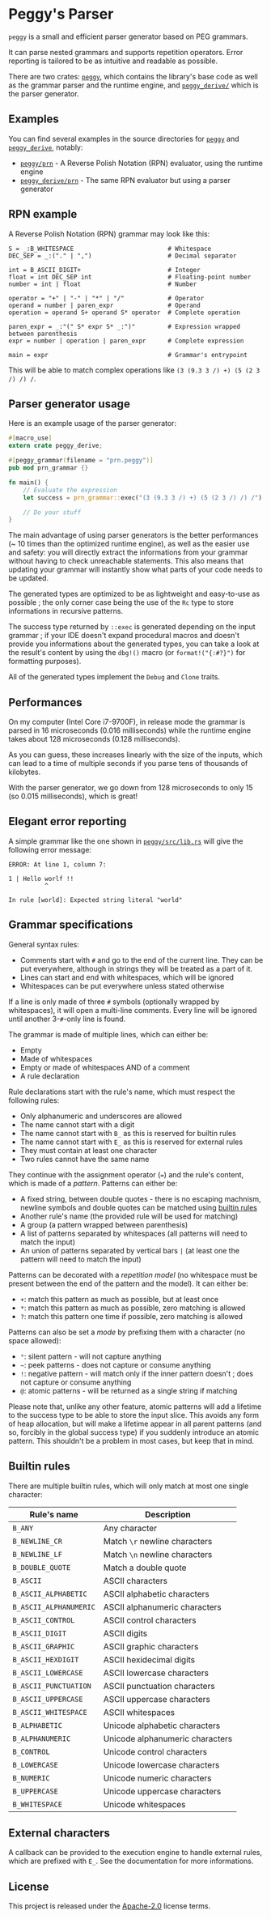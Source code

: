 # Peggy's Parser

`peggy` is a small and efficient parser generator based on PEG grammars.

It can parse nested grammars and supports repetition operators. Error reporting is tailored to be as intuitive and readable as possible.

There are two crates: [`peggy`](peggy/), which contains the library's base code as well as the grammar parser and the runtime engine, and [`peggy_derive/`](peggy_derive/) which is the parser generator.

## Examples

You can find several examples in the source directories for [`peggy`](peggy/examples) and [`peggy_derive`](peggy_derive/examples), notably:

* [`peggy/prn`](peggy/examples/prn.rs) - A Reverse Polish Notation (RPN) evaluator, using the runtime engine
* [`peggy_derive/prn`](peggy_derive/examples/prn.rs) - The same RPN evaluator but using a parser generator

## RPN example

A Reverse Polish Notation (RPN) grammar may look like this:

```
S = _:B_WHITESPACE                          # Whitespace
DEC_SEP = _:("." | ",")                     # Decimal separator

int = B_ASCII_DIGIT+                        # Integer
float = int DEC_SEP int                     # Floating-point number
number = int | float                        # Number

operator = "+" | "-" | "*" | "/"            # Operator
operand = number | paren_expr               # Operand
operation = operand S+ operand S* operator  # Complete operation

paren_expr = _:"(" S* expr S* _:")"         # Expression wrapped between parenthesis
expr = number | operation | paren_expr      # Complete expression

main = expr                                 # Grammar's entrypoint
```

This will be able to match complex operations like `(3 (9.3 3 /) +) (5 (2 3 /) /) /`.

## Parser generator usage

Here is an example usage of the parser generator:

```rust
#[macro_use]
extern crate peggy_derive;

#[peggy_grammar(filename = "prn.peggy")]
pub mod prn_grammar {}

fn main() {
    // Evaluate the expression
    let success = prn_grammar::exec("(3 (9.3 3 /) +) (5 (2 3 /) /) /").unwrap();

    // Do your stuff
}
```

The main advantage of using parser generators is the better performances (~ 10 times than the optimized runtime engine), as well as the easier use and safety: you will directly extract the informations from your grammar without having to check unreachable statements. This also means that updating your grammar will instantly show what parts of your code needs to be updated.

The generated types are optimized to be as lightweight and easy-to-use as possible ; the only corner case being the use of the `Rc` type to store informations in recursive patterns.

The success type returned by `::exec` is generated depending on the input grammar ; if your IDE doesn't expand procedural macros and doesn't provide you informations about the generated types, you can take a look at the result's content by using the `dbg!()` macro (or `format!("{:#?}")` for formatting purposes).

All of the generated types implement the `Debug` and `Clone` traits.

## Performances

On my computer (Intel Core i7-9700F), in release mode the grammar is parsed in 16 microseconds (0.016 milliseconds) while the runtime engine takes about 128 microseconds (0.128 milliseconds).

As you can guess, these increases linearly with the size of the inputs, which can lead to a time of multiple seconds if you parse tens of thousands of kilobytes.

With the parser generator, we go down from 128 microseconds to only 15 (so 0.015 milliseconds), which is great!

## Elegant error reporting

A simple grammar like the one shown in [`peggy/src/lib.rs`](peggy/src/lib.rs) will give the following error message:

```
ERROR: At line 1, column 7:

1 | Hello worlf !!
          ^

In rule [world]: Expected string literal "world"
```

## Grammar specifications

General syntax rules:

* Comments start with `#` and go to the end of the current line. They can be put everywhere, although in strings they will be treated as a part of it.
* Lines can start and end with whitespaces, which will be ignored
* Whitespaces can be put everywhere unless stated otherwise

If a line is only made of three `#` symbols (optionally wrapped by whitespaces), it will open a multi-line comments. Every line will be ignored until another 3-`#`-only line is found.

The grammar is made of multiple lines, which can either be:

* Empty
* Made of whitespaces
* Empty or made of whitespaces AND of a comment
* A rule declaration

Rule declarations start with the rule's name, which must respect the following rules:

* Only alphanumeric and underscores are allowed
* The name cannot start with a digit
* The name cannot start with `B_` as this is reserved for builtin rules
* The name cannot start with `E_` as this is reserved for external rules
* They must contain at least one character
* Two rules cannot have the same name

They continue with the assignment operator (`=`) and the rule's content, which is made of a _pattern_. Patterns can either be:

* A fixed string, between double quotes - there is no escaping machnism, newline symbols and double quotes can be matched using [builtin rules](#builtin-rules)
* Another rule's name (the provided rule will be used for matching)
* A group (a pattern wrapped between parenthesis)
* A list of patterns separated by whitespaces (all patterns will need to match the input)
* An union of patterns separated by vertical bars `|` (at least one the pattern will need to match the input)

Patterns can be decorated with a _repetition model_ (no whitespace must be present between the end of the pattern and the model). It can either be:

* `+`: match this pattern as much as possible, but at least once
* `*`: match this pattern as much as possible, zero matching is allowed
* `?`: match this pattern one time if possible, zero matching is allowed

Patterns can also be set a _mode_ by prefixing them with a character (no space allowed):

* `°`: silent pattern - will not capture anything
* `~`: peek patterns - does not capture or consume anything
* `!`: negative pattern - will match only if the inner pattern doesn't ; does not capture or consume anything
* `@`: atomic patterns - will be returned as a single string if matching

Please note that, unlike any other feature, atomic patterns will add a lifetime to the success type to be able to store the input slice. This avoids any form of heap allocation, but will make a lifetime appear in all parent patterns (and so, forcibly in the global success type) if you suddenly introduce an atomic pattern. This shouldn't be a problem in most cases, but keep that in mind.

## Builtin rules

There are multiple builtin rules, which will only match at most one single character:

| Rule's name            | Description                     |
| ---------------------- | ------------------------------- |
| `B_ANY`                | Any character                   |
| `B_NEWLINE_CR`         | Match `\r` newline characters   |
| `B_NEWLINE_LF`         | Match `\n` newline characters   |
| `B_DOUBLE_QUOTE`       | Match a double quote            |
| `B_ASCII`              | ASCII characters                |
| `B_ASCII_ALPHABETIC`   | ASCII alphabetic characters     |
| `B_ASCII_ALPHANUMERIC` | ASCII alphanumeric characters   |
| `B_ASCII_CONTROL`      | ASCII control characters        |
| `B_ASCII_DIGIT`        | ASCII digits                    |
| `B_ASCII_GRAPHIC`      | ASCII graphic characters        |
| `B_ASCII_HEXDIGIT`     | ASCII hexidecimal digits        |
| `B_ASCII_LOWERCASE`    | ASCII lowercase characters      |
| `B_ASCII_PUNCTUATION`  | ASCII punctuation characters    |
| `B_ASCII_UPPERCASE`    | ASCII uppercase characters      |
| `B_ASCII_WHITESPACE`   | ASCII whitespaces               |
| `B_ALPHABETIC`         | Unicode alphabetic characters   |
| `B_ALPHANUMERIC`       | Unicode alphanumeric characters |
| `B_CONTROL`            | Unicode control characters      |
| `B_LOWERCASE`          | Unicode lowercase characters    |
| `B_NUMERIC`            | Unicode numeric characters      |
| `B_UPPERCASE`          | Unicode uppercase characters    |
| `B_WHITESPACE`         | Unicode whitespaces             |

## External characters

A callback can be provided to the execution engine to handle external rules, which are prefixed with `E_`. See the documentation for more informations.

## License

This project is released under the [Apache-2.0](LICENSE.md) license terms.
